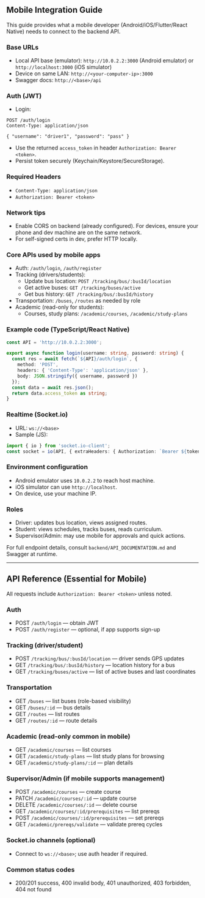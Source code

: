 ## Mobile Integration Guide

This guide provides what a mobile developer (Android/iOS/Flutter/React Native) needs to connect to the backend API.

### Base URLs
- Local API base (emulator): `http://10.0.2.2:3000` (Android emulator) or `http://localhost:3000` (iOS simulator)
- Device on same LAN: `http://<your-computer-ip>:3000`
- Swagger docs: `http://<base>/api`

### Auth (JWT)
- Login:
```http
POST /auth/login
Content-Type: application/json

{ "username": "driver1", "password": "pass" }
```
- Use the returned `access_token` in header `Authorization: Bearer <token>`.
- Persist token securely (Keychain/Keystore/SecureStorage).

### Required Headers
- `Content-Type: application/json`
- `Authorization: Bearer <token>`

### Network tips
- Enable CORS on backend (already configured). For devices, ensure your phone and dev machine are on the same network.
- For self-signed certs in dev, prefer HTTP locally.

### Core APIs used by mobile apps
- Auth: `/auth/login`, `/auth/register`
- Tracking (drivers/students):
  - Update bus location: `POST /tracking/bus/:busId/location`
  - Get active buses: `GET /tracking/buses/active`
  - Get bus history: `GET /tracking/bus/:busId/history`
- Transportation: `/buses`, `/routes` as needed by role
- Academic (read-only for students):
  - Courses, study plans: `/academic/courses`, `/academic/study-plans`

### Example code (TypeScript/React Native)
```ts
const API = 'http://10.0.2.2:3000';

export async function login(username: string, password: string) {
  const res = await fetch(`${API}/auth/login`, {
    method: 'POST',
    headers: { 'Content-Type': 'application/json' },
    body: JSON.stringify({ username, password })
  });
  const data = await res.json();
  return data.access_token as string;
}
```

### Realtime (Socket.io)
- URL: `ws://<base>`
- Sample (JS):
```ts
import { io } from 'socket.io-client';
const socket = io(API, { extraHeaders: { Authorization: `Bearer ${token}` } });
```

### Environment configuration
- Android emulator uses `10.0.2.2` to reach host machine.
- iOS simulator can use `http://localhost`.
- On device, use your machine IP.

### Roles
- Driver: updates bus location, views assigned routes.
- Student: views schedules, tracks buses, reads curriculum.
- Supervisor/Admin: may use mobile for approvals and quick actions.

For full endpoint details, consult `backend/API_DOCUMENTATION.md` and Swagger at runtime.

---

## API Reference (Essential for Mobile)

All requests include `Authorization: Bearer <token>` unless noted.

### Auth
- POST `/auth/login` — obtain JWT
- POST `/auth/register` — optional, if app supports sign-up

### Tracking (driver/student)
- POST `/tracking/bus/:busId/location` — driver sends GPS updates
- GET `/tracking/bus/:busId/history` — location history for a bus
- GET `/tracking/buses/active` — list of active buses and last coordinates

### Transportation
- GET `/buses` — list buses (role-based visibility)
- GET `/buses/:id` — bus details
- GET `/routes` — list routes
- GET `/routes/:id` — route details

### Academic (read-only common in mobile)
- GET `/academic/courses` — list courses
- GET `/academic/study-plans` — list study plans for browsing
- GET `/academic/study-plans/:id` — plan details

### Supervisor/Admin (if mobile supports management)
- POST `/academic/courses` — create course
- PATCH `/academic/courses/:id` — update course
- DELETE `/academic/courses/:id` — delete course
- GET `/academic/courses/:id/prerequisites` — list prereqs
- POST `/academic/courses/:id/prerequisites` — set prereqs
- GET `/academic/prereqs/validate` — validate prereq cycles

### Socket.io channels (optional)
- Connect to `ws://<base>`; use auth header if required.

### Common status codes
- 200/201 success, 400 invalid body, 401 unauthorized, 403 forbidden, 404 not found